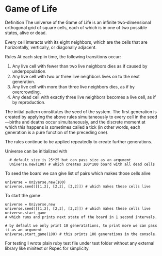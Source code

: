 # Game of Life
Definition The universe of the Game of Life is an infinite two-dimensional orthogonal grid of square cells, 
each of which is in one of two possible states, alive or dead. 

Every cell interacts with its eight neighbors, which are the cells that are horizontally, vertically, or diagonally adjacent. 

Rules At each step in time, the following transitions occur: 
  1. Any live cell with fewer than two live neighbors dies as if caused by underpopulation. 
  2. Any live cell with two or three live neighbors lives on to the next generation. 
  3. Any live cell with more than three live neighbors dies, as if by overcrowding. 
  4. Any dead cell with exactly three live neighbors becomes a live cell, as if by reproduction. 
  
The initial pattern constitutes the seed of the system. 
The first generation is created by applying the above rules simultaneously to every cell in the seed—births and deaths occur simultaneously, 
and the discrete moment at which this happens is sometimes called a tick (in other words, each generation is a pure function of the preceding one). 

The rules continue to be applied repeatedly to create further generations.

Universe can be initialized with
```
  # default size is 25*25 but can pass size as an argument
  Universe.new(100) # which creates 100*100 board with all dead cells
```

To seed the board we can give list of pairs which makes those cells alive
```
universe = Universe.new(100)
universe.seed([[1,2], [2,2], [3,2]]) # which makes these cells live
```

To start the game
```
universe = Universe.new
universe.seed([[1,2], [2,2], [3,2]]) # which makes these cells live
universe.start_game
# which runs and prints next state of the board in 1 second intervals.

# by default we only print 10 generatations, to print more we can pass it as an argument
universe.start_game(100) # this prints 100 generations in the console.
```

For testing I wrote plain ruby test file under test folder without any external library like minitest or Rspec for simplicity.




